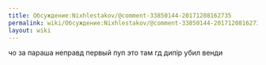 ```yaml
---
title: Обсуждение:Nixhlestakov/@comment-33850144-20171208162735
permalink: wiki/Обсуждение:Nixhlestakov/@comment-33850144-20171208162735/
layout: wiki
---
```


чо за параша неправд первый пуп это там гд дипiр убил венди
